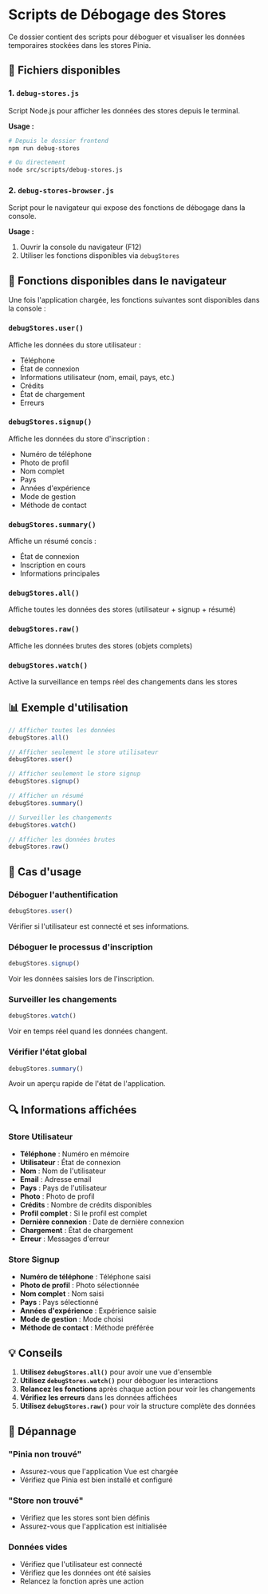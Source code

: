 # Scripts de Débogage des Stores

Ce dossier contient des scripts pour déboguer et visualiser les données temporaires stockées dans les stores Pinia.

## 📁 Fichiers disponibles

### 1. `debug-stores.js`
Script Node.js pour afficher les données des stores depuis le terminal.

**Usage :**
```bash
# Depuis le dossier frontend
npm run debug-stores

# Ou directement
node src/scripts/debug-stores.js
```

### 2. `debug-stores-browser.js`
Script pour le navigateur qui expose des fonctions de débogage dans la console.

**Usage :**
1. Ouvrir la console du navigateur (F12)
2. Utiliser les fonctions disponibles via `debugStores`

## 🔧 Fonctions disponibles dans le navigateur

Une fois l'application chargée, les fonctions suivantes sont disponibles dans la console :

### `debugStores.user()`
Affiche les données du store utilisateur :
- Téléphone
- État de connexion
- Informations utilisateur (nom, email, pays, etc.)
- Crédits
- État de chargement
- Erreurs

### `debugStores.signup()`
Affiche les données du store d'inscription :
- Numéro de téléphone
- Photo de profil
- Nom complet
- Pays
- Années d'expérience
- Mode de gestion
- Méthode de contact

### `debugStores.summary()`
Affiche un résumé concis :
- État de connexion
- Inscription en cours
- Informations principales

### `debugStores.all()`
Affiche toutes les données des stores (utilisateur + signup + résumé)

### `debugStores.raw()`
Affiche les données brutes des stores (objets complets)

### `debugStores.watch()`
Active la surveillance en temps réel des changements dans les stores

## 📊 Exemple d'utilisation

```javascript
// Afficher toutes les données
debugStores.all()

// Afficher seulement le store utilisateur
debugStores.user()

// Afficher seulement le store signup
debugStores.signup()

// Afficher un résumé
debugStores.summary()

// Surveiller les changements
debugStores.watch()

// Afficher les données brutes
debugStores.raw()
```

## 🎯 Cas d'usage

### Déboguer l'authentification
```javascript
debugStores.user()
```
Vérifier si l'utilisateur est connecté et ses informations.

### Déboguer le processus d'inscription
```javascript
debugStores.signup()
```
Voir les données saisies lors de l'inscription.

### Surveiller les changements
```javascript
debugStores.watch()
```
Voir en temps réel quand les données changent.

### Vérifier l'état global
```javascript
debugStores.summary()
```
Avoir un aperçu rapide de l'état de l'application.

## 🔍 Informations affichées

### Store Utilisateur
- **Téléphone** : Numéro en mémoire
- **Utilisateur** : État de connexion
- **Nom** : Nom de l'utilisateur
- **Email** : Adresse email
- **Pays** : Pays de l'utilisateur
- **Photo** : Photo de profil
- **Crédits** : Nombre de crédits disponibles
- **Profil complet** : Si le profil est complet
- **Dernière connexion** : Date de dernière connexion
- **Chargement** : État de chargement
- **Erreur** : Messages d'erreur

### Store Signup
- **Numéro de téléphone** : Téléphone saisi
- **Photo de profil** : Photo sélectionnée
- **Nom complet** : Nom saisi
- **Pays** : Pays sélectionné
- **Années d'expérience** : Expérience saisie
- **Mode de gestion** : Mode choisi
- **Méthode de contact** : Méthode préférée

## 💡 Conseils

1. **Utilisez `debugStores.all()`** pour avoir une vue d'ensemble
2. **Utilisez `debugStores.watch()`** pour déboguer les interactions
3. **Relancez les fonctions** après chaque action pour voir les changements
4. **Vérifiez les erreurs** dans les données affichées
5. **Utilisez `debugStores.raw()`** pour voir la structure complète des données

## 🚨 Dépannage

### "Pinia non trouvé"
- Assurez-vous que l'application Vue est chargée
- Vérifiez que Pinia est bien installé et configuré

### "Store non trouvé"
- Vérifiez que les stores sont bien définis
- Assurez-vous que l'application est initialisée

### Données vides
- Vérifiez que l'utilisateur est connecté
- Vérifiez que les données ont été saisies
- Relancez la fonction après une action 